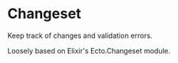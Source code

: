 # Changeset

Keep track of changes and validation errors.

Loosely based on Elixir's Ecto.Changeset module.
